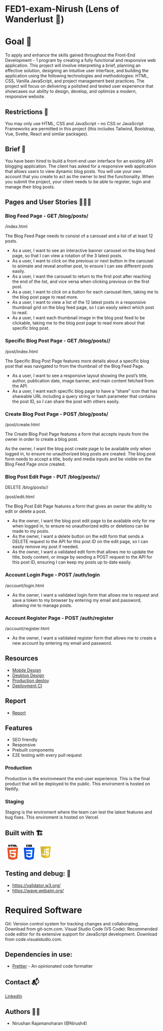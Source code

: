 # FED1-exam-Nirush (Lens of Wanderlust 📸)

# Goal 🥅

To apply and enhance the skills gained throughout the Front-End Development - 1 program by creating a fully functional and responsive web application. This project will involve interpreting a brief, planning an effective solution, designing an intuitive user interface, and building the application using the following technologies and methodologies: HTML, CSS, Vanilla JavaScript, and project management best practices. The project will focus on delivering a polished and tested user experience that showcases our ability to design, develop, and optimize a modern, responsive website.

## Restrictions 🚫

You may only use HTML, CSS and JavaScript – no CSS or JavaScript Frameworks are permitted in this project (this includes Tailwind, Bootstrap, Vue, Svelte, React and similar packages).

## Brief 💼

You have been hired to build a front-end user interface for an existing API blogging application. The client has asked for a responsive web application that allows users to view dynamic blog posts. You will use your own account that you create to act as the owner to test the functionality. When you submit the project, your client needs to be able to register, login and manage their blog posts.

## Pages and User Stories 🙋🏼‍♂️

### Blog Feed Page - GET /blog/posts/<name>

/index.html

The Blog Feed Page needs to consist of a carousel and a list of at least 12 posts.

- As a user, I want to see an interactive banner carousel on the blog feed page, so that I can view a rotation of the 3 latest posts.
- As a user, I want to click on the previous or next button in the carousel to animate and reveal another post, to ensure I can see different posts easily.
- As a user, I want the carousel to return to the first post after reaching the end of the list, and vice versa when clicking previous on the first post.
- As a user, I want to click on a button for each carousel item, taking me to the blog post page to read more.
- As a user, I want to view a list of the 12 latest posts in a responsive thumbnail grid on the blog feed page, so I can easily select which post to read.
- As a user, I want each thumbnail image in the blog post feed to be clickable, taking me to the blog post page to read more about that specific blog post.

### Specific Blog Post Page - GET /blog/posts/<name>/<id>

/post/index.html

The Specific Blog Post Page features more details about a specific blog post that was navigated to from the thumbnail of the Blog Feed Page.

- As a user, I want to see a responsive layout showing the post’s title, author, publication date, image banner, and main content fetched from the API.
- As a user, I want each specific blog page to have a “share” icon that has shareable URL including a query string or hash parameter that contains the post ID, so I can share the post with others easily.

### Create Blog Post Page - POST /blog/posts/<name>

/post/create.html

The Create Blog Post Page features a form that accepts inputs from the owner in order to create a blog post.

As the owner, I want the blog post create page to be available only when logged in, to ensure no unauthorized blog posts are created.
The blog post form needs to accept a title, body and media inputs and be visible on the Blog Feed Page once created.

### Blog Post Edit Page - PUT /blog/posts/<name>/<id>

DELETE /blog/posts/<name>/<id>

/post/edit.html

The Blog Post Edit Page features a form that gives an owner the ability to edit or delete a post.

- As the owner, I want the blog post edit page to be available only for me when logged in, to ensure no unauthorized edits or deletions can be made to my posts.
- As the owner, I want a delete button on the edit form that sends a DELETE request to the API for this post ID on the edit page, so I can easily remove my post if needed.
- As the owner, I want a validated edit form that allows me to update the title, body content, or image by sending a POST request to the API for this post ID, ensuring I can keep my posts up to date easily.

### Account Login Page - POST /auth/login

/account/login.html

- As the owner, I want a validated login form that allows me to request and save a token to my browser by entering my email and password, allowing me to manage posts.

### Account Register Page - POST /auth/register

/account/register.html

- As the owner, I want a validated register form that allows me to create a new account by entering my email and password.

## Resources

- [Mobile Design](https://www.figma.com/design/tC4Vb684z0vqyUyatYSfpv/Lens-of-Wanderlust?node-id=442-687&t=Jr5LVkbGvUP7f0JF-1)
- [Desktop Design](https://www.figma.com/design/tC4Vb684z0vqyUyatYSfpv/Lens-of-Wanderlust?node-id=0-1&t=Jr5LVkbGvUP7f0JF-1)
- [Production deploy](https://lensofwanderlust.netlify.app/)
- [Deployment CI](https://app.netlify.com/projects/lensofwanderlust/overview)

## Report

- [Report](https://docs.google.com/document/d/1LiamE-jr8ACQNsRPurfkceA7hvBL2KZZfkWJUoTUsA4/edit?usp=sharing)

## Features

- SEO friendly
- Responsive
- Prebuilt components
- E2E testing with every pull request

### Production

Production is the enviromewnt the end-user experience. This is the final product that will be deployed to the public. This enviroment is hosted on Netlify.

### Staging

Staging is the enviroment where the team can test the latest features and bug fixes. This enviroment is hosted on Vercel.

## Built with 🏗️

<img src="/image/html-logo.png" width="50" height="50"> <img src="/image/css-logo.webp" width="50" height="50"> <img src="/image/js-logo.png" width="50" height="50">

## Testing and debug: 🧪

- https://validator.w3.org/
- https://wave.webaim.org/

# Required Software

Git: Version control system for tracking changes and collaborating. Download from git-scm.com.
Visual Studio Code (VS Code): Recommended code editor for its extensive support for JavaScript development. Download from code.visualstudio.com.

## Dependencies in use:

- [Prettier](https://prettier.io/) - An opinionated code formatter

## Contact 📬

[LinkedIn](https://www.linkedin.com/in/nirushan-rajamanoharan-056765209/)

## Authors ✍🏽

- Nirushan Rajamanoharan (@Nirush4)
